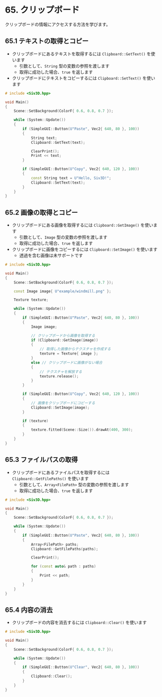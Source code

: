 # 65. クリップボード
クリップボードの情報にアクセスする方法を学びます。

## 65.1 テキストの取得とコピー
- クリップボードにあるテキストを取得するには `Clipboard::GetText()` を使います
    - 引数として、`String` 型の変数の参照を渡します
    - 取得に成功した場合、`true` を返します
- クリップボードにテキストをコピーするには `Clipboard::SetText()` を使います

```cpp
# include <Siv3D.hpp>

void Main()
{
	Scene::SetBackground(ColorF{ 0.6, 0.8, 0.7 });

	while (System::Update())
	{
		if (SimpleGUI::Button(U"Paste", Vec2{ 640, 80 }, 100))
		{
			String text;
			Clipboard::GetText(text);

			ClearPrint();
			Print << text;
		}

		if (SimpleGUI::Button(U"Copy", Vec2{ 640, 120 }, 100))
		{
			const String text = U"Hello, Siv3D!";
			Clipboard::SetText(text);
		}
	}
}
```

## 65.2 画像の取得とコピー
- クリップボードにある画像を取得するには `Clipboard::GetImage()` を使います
    - 引数として、`Image` 型の変数の参照を渡します
    - 取得に成功した場合、`true` を返します
- クリップボードに画像をコピーするには `Clipboard::SetImage()` を使います
    - 透過を含む画像は未サポートです

```cpp
# include <Siv3D.hpp>

void Main()
{
	Scene::SetBackground(ColorF{ 0.6, 0.8, 0.7 });

	const Image image{ U"example/windmill.png" };

	Texture texture;

	while (System::Update())
	{
		if (SimpleGUI::Button(U"Paste", Vec2{ 640, 80 }, 100))
		{
			Image image;

			// クリップボードから画像を取得する
			if (Clipboard::GetImage(image))
			{
				// 取得した画像からテクスチャを作成する
				texture = Texture{ image };
			}
			else // クリップボードに画像がない場合
			{
				// テクスチャを解放する
				texture.release();
			}
		}

		if (SimpleGUI::Button(U"Copy", Vec2{ 640, 120 }, 100))
		{
			// 画像をクリップボードにコピーする
			Clipboard::SetImage(image);
		}

		if (texture)
		{
			texture.fitted(Scene::Size()).drawAt(400, 300);
		}
	}
}
```


## 65.3 ファイルパスの取得
- クリップボードにあるファイルパスを取得するには `Clipboard::GetFilePaths()` を使います
    - 引数として、`Array<FilePath>` 型の変数の参照を渡します
    - 取得に成功した場合、`true` を返します

```cpp
# include <Siv3D.hpp>

void Main()
{
	Scene::SetBackground(ColorF{ 0.6, 0.8, 0.7 });

	while (System::Update())
	{
		if (SimpleGUI::Button(U"Paste", Vec2{ 640, 80 }, 100))
		{
			Array<FilePath> paths;
			Clipboard::GetFilePaths(paths);

			ClearPrint();

			for (const auto& path : paths)
			{
				Print << path;
			}
		}
	}
}
```


## 65.4 内容の消去
- クリップボードの内容を消去するには `Clipboard::Clear()` を使います

```cpp
# include <Siv3D.hpp>

void Main()
{
	Scene::SetBackground(ColorF{ 0.6, 0.8, 0.7 });

	while (System::Update())
	{
		if (SimpleGUI::Button(U"Clear", Vec2{ 640, 80 }, 100))
		{
			Clipboard::Clear();
		}
	}
}
```

